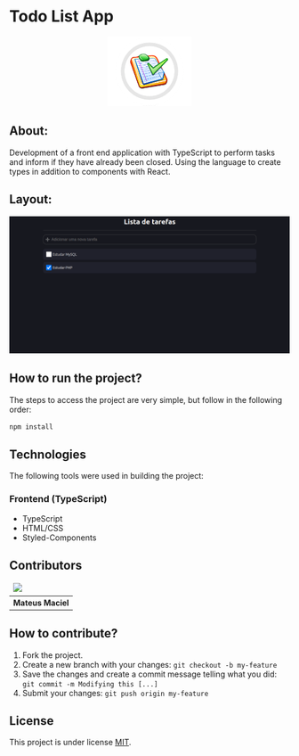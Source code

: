 # Todo List App

<p align="center">
    <img src="public/logo.png" width="150px"/>
</p>

## About:

Development of a front end application with TypeScript to perform tasks and inform if they have already been closed.
Using the language to create types in addition to components with React.

## Layout: 

<img src="src/assets/layout.png"/>

## How to run the project?

The steps to access the project are very simple, but follow in the following order:

```bash
npm install
```

## Technologies

The following tools were used in building the project:

### Frontend (TypeScript)

- TypeScript
- HTML/CSS
- Styled-Components



## Contributors

<table>
    <thead>
        <tr>
            <td>
                <img src="https://avatars.githubusercontent.com/u/55550732?v=4" width="150px"/>
            </td>
        </tr>
    </thead>
    <tbody>
        <tr>
            <th>Mateus Maciel</th>
        </tr>
    </tbody>
</table>

## How to contribute?


1. Fork the project.
2. Create a new branch with your changes: `git checkout -b my-feature`
3. Save the changes and create a commit message telling what you did: `git commit -m Modifying this [...]`
4. Submit your changes: `git push origin my-feature`

## License

This project is under license [MIT](https://github.com/git/git-scm.com/blob/main/MIT-LICENSE.txt).